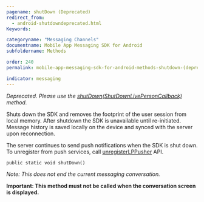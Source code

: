 ```yaml
---
pagename: shutDown (Deprecated)
redirect_from:
  - android-shutdowndeprecated.html
Keywords:

categoryname: "Messaging Channels"
documentname: Mobile App Messaging SDK for Android
subfoldername: Methods

order: 240
permalink: mobile-app-messaging-sdk-for-android-methods-shutdown-(deprecated).html

indicator: messaging
---
```


*Deprecated. Please use the [shutDown(ShutDownLivePersonCallback)](android-shutdown.html) method.*

Shuts down the SDK and removes the footprint of the user session from local memory. After shutdown the SDK is unavailable until re-initiated. Message history is saved locally on the device and synced with the server upon reconnection. 

The server continues to send push notifications when the SDK is shut down. To unregister from push services, call [unregisterLPPusher](android-unregisterlppusher.html) API. 

`public static void shutDown()`

*Note: This does not end the current messaging conversation.*

**Important: This method must not be called when the conversation screen is displayed.**
